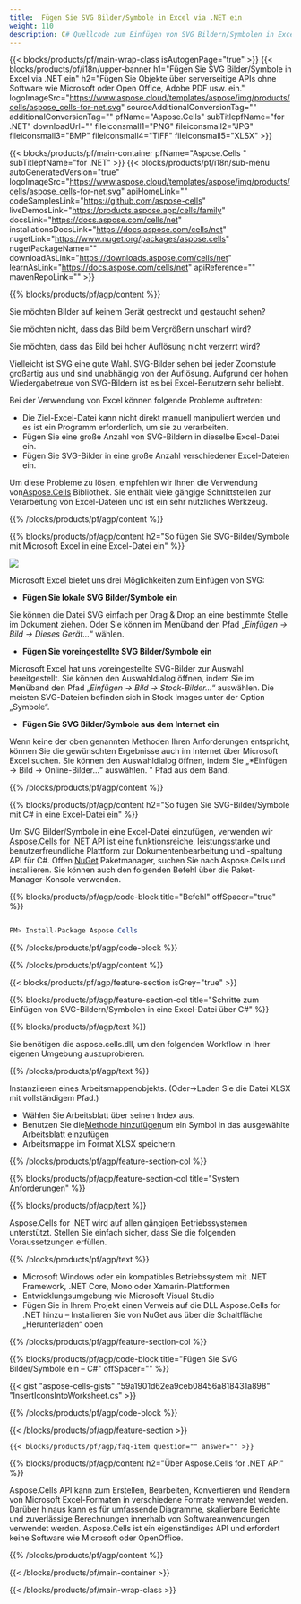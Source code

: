 ```yaml
---
title:  Fügen Sie SVG Bilder/Symbole in Excel via .NET ein
weight: 110
description: C# Quellcode zum Einfügen von SVG Bildern/Symbolen in Excel auf .NET Framework, .NET Core, Mono oder Xamarin-Plattformen.
---
```

{{< blocks/products/pf/main-wrap-class isAutogenPage="true" >}}
{{< blocks/products/pf/i18n/upper-banner h1="Fügen Sie SVG Bilder/Symbole in Excel via .NET ein" h2="Fügen Sie Objekte über serverseitige APIs ohne Software wie Microsoft oder Open Office, Adobe PDF usw. ein." logoImageSrc="https://www.aspose.cloud/templates/aspose/img/products/cells/aspose_cells-for-net.svg" sourceAdditionalConversionTag="" additionalConversionTag="" pfName="Aspose.Cells" subTitlepfName="for .NET" downloadUrl="" fileiconsmall1="PNG" fileiconsmall2="JPG" fileiconsmall3="BMP" fileiconsmall4="TIFF" fileiconsmall5="XLSX" >}}

{{< blocks/products/pf/main-container pfName="Aspose.Cells " subTitlepfName="for .NET" >}}
{{< blocks/products/pf/i18n/sub-menu autoGeneratedVersion="true" logoImageSrc="https://www.aspose.cloud/templates/aspose/img/products/cells/aspose_cells-for-net.svg" apiHomeLink="" codeSamplesLink="https://github.com/aspose-cells" liveDemosLink="https://products.aspose.app/cells/family" docsLink="https://docs.aspose.com/cells/net" installationsDocsLink="https://docs.aspose.com/cells/net" nugetLink="https://www.nuget.org/packages/aspose.cells" nugetPackageName="" downloadAsLink="https://downloads.aspose.com/cells/net" learnAsLink="https://docs.aspose.com/cells/net" apiReference="" mavenRepoLink="" >}}

{{% blocks/products/pf/agp/content %}}

Sie möchten Bilder auf keinem Gerät gestreckt und gestaucht sehen?

Sie möchten nicht, dass das Bild beim Vergrößern unscharf wird?

Sie möchten, dass das Bild bei hoher Auflösung nicht verzerrt wird?

Vielleicht ist SVG eine gute Wahl. SVG-Bilder sehen bei jeder Zoomstufe großartig aus und sind unabhängig von der Auflösung. Aufgrund der hohen Wiedergabetreue von SVG-Bildern ist es bei Excel-Benutzern sehr beliebt.

Bei der Verwendung von Excel können folgende Probleme auftreten:

+ Die Ziel-Excel-Datei kann nicht direkt manuell manipuliert werden und es ist ein Programm erforderlich, um sie zu verarbeiten.
+ Fügen Sie eine große Anzahl von SVG-Bildern in dieselbe Excel-Datei ein.
+ Fügen Sie SVG-Bilder in eine große Anzahl verschiedener Excel-Dateien ein.

 Um diese Probleme zu lösen, empfehlen wir Ihnen die Verwendung von[Aspose.Cells](https://products.aspose.com/cells/) Bibliothek. Sie enthält viele gängige Schnittstellen zur Verarbeitung von Excel-Dateien und ist ein sehr nützliches Werkzeug.

{{% /blocks/products/pf/agp/content %}}

{{% blocks/products/pf/agp/content h2="So fügen Sie SVG-Bilder/Symbole mit Microsoft Excel in eine Excel-Datei ein" %}}

![](/cells/de/net/icons/insert-icons-to-excel/sample.png)

Microsoft Excel bietet uns drei Möglichkeiten zum Einfügen von SVG:

+  **Fügen Sie lokale SVG Bilder/Symbole ein**

Sie können die Datei SVG einfach per Drag & Drop an eine bestimmte Stelle im Dokument ziehen. Oder Sie können im Menüband den Pfad „*Einfügen -> Bild -> Dieses Gerät...*“ wählen.

+  **Fügen Sie voreingestellte SVG Bilder/Symbole ein**

Microsoft Excel hat uns voreingestellte SVG-Bilder zur Auswahl bereitgestellt. Sie können den Auswahldialog öffnen, indem Sie im Menüband den Pfad „*Einfügen -> Bild -> Stock-Bilder...*“ auswählen. Die meisten SVG-Dateien befinden sich in Stock Images unter der Option „Symbole“.

+  **Fügen Sie SVG Bilder/Symbole aus dem Internet ein**

Wenn keine der oben genannten Methoden Ihren Anforderungen entspricht, können Sie die gewünschten Ergebnisse auch im Internet über Microsoft Excel suchen. Sie können den Auswahldialog öffnen, indem Sie „*Einfügen -> Bild -> Online-Bilder...“ auswählen. " Pfad aus dem Band.

{{% /blocks/products/pf/agp/content %}}

{{% blocks/products/pf/agp/content h2="So fügen Sie SVG-Bilder/Symbole mit C# in eine Excel-Datei ein" %}}

 Um SVG Bilder/Symbole in eine Excel-Datei einzufügen, verwenden wir
 [Aspose.Cells for .NET](https://products.aspose.com/cells/net) 
API ist eine funktionsreiche, leistungsstarke und benutzerfreundliche Plattform zur Dokumentenbearbeitung und -spaltung API für C#. Offen
 [NuGet](https://www.nuget.org/packages/aspose.cells) 
 Paketmanager, suchen Sie nach
 Aspose.Cells 
 und installieren. Sie können auch den folgenden Befehl über die Paket-Manager-Konsole verwenden.

{{% blocks/products/pf/agp/code-block title="Befehl" offSpacer="true" %}}

```cs

PM> Install-Package Aspose.Cells

```

{{% /blocks/products/pf/agp/code-block %}}

{{% /blocks/products/pf/agp/content %}}

{{< blocks/products/pf/agp/feature-section isGrey="true" >}}

{{% blocks/products/pf/agp/feature-section-col title="Schritte zum Einfügen von SVG-Bildern/Symbolen in eine Excel-Datei über C#" %}}

{{% blocks/products/pf/agp/text %}}

Sie benötigen die aspose.cells.dll, um den folgenden Workflow in Ihrer eigenen Umgebung auszuprobieren.

{{% /blocks/products/pf/agp/text %}}

Instanziieren eines Arbeitsmappenobjekts. (Oder->Laden Sie die Datei XLSX mit vollständigem Pfad.)
+ Wählen Sie Arbeitsblatt über seinen Index aus.
 + Benutzen Sie die[Methode hinzufügen](https://reference.aspose.com/cells/net/aspose.cells.drawing/shapecollection/methods/addicons)um ein Symbol in das ausgewählte Arbeitsblatt einzufügen
+ Arbeitsmappe im Format XLSX speichern.

{{% /blocks/products/pf/agp/feature-section-col %}}

{{% blocks/products/pf/agp/feature-section-col title="System Anforderungen" %}}

{{% blocks/products/pf/agp/text %}}

 Aspose.Cells for .NET wird auf allen gängigen Betriebssystemen unterstützt. Stellen Sie einfach sicher, dass Sie die folgenden Voraussetzungen erfüllen.

{{% /blocks/products/pf/agp/text %}}

-  Microsoft Windows oder ein kompatibles Betriebssystem mit .NET Framework, .NET Core, Mono oder Xamarin-Plattformen
-  Entwicklungsumgebung wie Microsoft Visual Studio
-  Fügen Sie in Ihrem Projekt einen Verweis auf die DLL Aspose.Cells for .NET hinzu – Installieren Sie von NuGet aus über die Schaltfläche „Herunterladen“ oben

{{% /blocks/products/pf/agp/feature-section-col %}}

{{% blocks/products/pf/agp/code-block title="Fügen Sie SVG Bilder/Symbole ein – C#" offSpacer="" %}}

{{< gist "aspose-cells-gists" "59a1901d62ea9ceb08456a818431a898" "InsertIconsIntoWorksheet.cs" >}}

{{% /blocks/products/pf/agp/code-block %}}

{{< /blocks/products/pf/agp/feature-section >}}

    {{< blocks/products/pf/agp/faq-item question="" answer="" >}}
 

<!-- aboutfile Starts -->

{{% blocks/products/pf/agp/content h2="Über Aspose.Cells for .NET API" %}}

 Aspose.Cells API kann zum Erstellen, Bearbeiten, Konvertieren und Rendern von Microsoft Excel-Formaten in verschiedene Formate verwendet werden. Darüber hinaus kann es für umfassende Diagramme, skalierbare Berichte und zuverlässige Berechnungen innerhalb von Softwareanwendungen verwendet werden. Aspose.Cells ist ein eigenständiges API und erfordert keine Software wie Microsoft oder OpenOffice.

{{% /blocks/products/pf/agp/content %}}



<!-- aboutfile Ends -->
<!--
{{< blocks/products/pf/agp/other-supported-section title="Other Supported Splitting Formats" subTitle="Using C#, One can also split large file into chunks of many other file formats including." >}}

{{< blocks/products/pf/agp/other-supported-section-item href="https://products.aspose.com/cells/net/splitter/ods/" name="ODS" description="OpenDocument Spreadsheet File" >}}
{{< blocks/products/pf/agp/other-supported-section-item href="https://products.aspose.com/cells/net/splitter/xls/" name="XLS" description="Excel Binary Format" >}}
{{< blocks/products/pf/agp/other-supported-section-item href="https://products.aspose.com/cells/net/splitter/xlsb/" name="XLSB" description="Binary Excel Workbook File" >}}
{{< blocks/products/pf/agp/other-supported-section-item href="https://products.aspose.com/cells/net/splitter/xlsm/" name="XLSM" description="Spreadsheet File" >}}

{{< /blocks/products/pf/agp/other-supported-section >}}

-->

{{< /blocks/products/pf/main-container >}}
    
{{< /blocks/products/pf/main-wrap-class >}}
